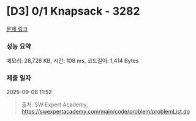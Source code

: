 # [D3] 0/1 Knapsack - 3282 

[문제 링크](https://swexpertacademy.com/main/code/problem/problemDetail.do?contestProbId=AWBJAVpqrzQDFAWr) 

### 성능 요약

메모리: 28,728 KB, 시간: 108 ms, 코드길이: 1,414 Bytes

### 제출 일자

2025-09-08 11:52



> 출처: SW Expert Academy, https://swexpertacademy.com/main/code/problem/problemList.do